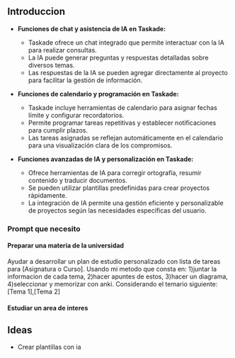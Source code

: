 ## Introduccion
- **Funciones de chat y asistencia de IA en Taskade:**
  - Taskade ofrece un chat integrado que permite interactuar con la IA para realizar consultas.
  - La IA puede generar preguntas y respuestas detalladas sobre diversos temas.
  - Las respuestas de la IA se pueden agregar directamente al proyecto para facilitar la gestión de información.

- **Funciones de calendario y programación en Taskade:**
  - Taskade incluye herramientas de calendario para asignar fechas límite y configurar recordatorios.
  - Permite programar tareas repetitivas y establecer notificaciones para cumplir plazos.
  - Las tareas asignadas se reflejan automáticamente en el calendario para una visualización clara de los compromisos.

- **Funciones avanzadas de IA y personalización en Taskade:**
  - Ofrece herramientas de IA para corregir ortografía, resumir contenido y traducir documentos.
  - Se pueden utilizar plantillas predefinidas para crear proyectos rápidamente.
  - La integración de IA permite una gestión eficiente y personalizable de proyectos según las necesidades específicas del usuario.

### Prompt que necesito

#### Preparar una materia de la universidad

Ayudar a desarrollar un plan de estudio personalizado con lista de tareas para [Asignatura o Curso]. Usando mi metodo que consta en: 1)juntar la informacion de cada tema, 2)hacer apuntes de estos, 3)hacer un diagrama, 4)seleccionar y memorizar con anki. Considerando el temario siguiente:[Tema 1],[Tema 2]



#### Estudiar un area de interes 



## Ideas
- Crear plantillas con ia







